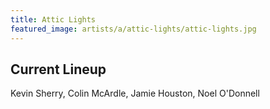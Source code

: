 ```yaml
---
title: Attic Lights
featured_image: artists/a/attic-lights/attic-lights.jpg
---
```

## Current Lineup

Kevin Sherry, Colin McArdle, Jamie Houston, Noel O'Donnell

